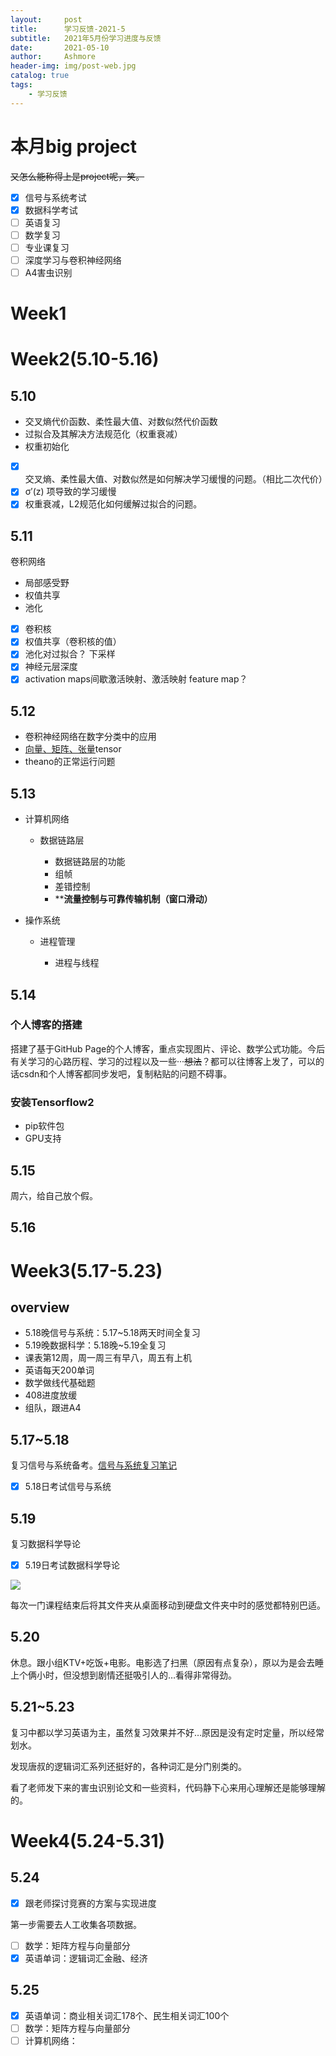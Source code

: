 ```yaml
---
layout:     post
title:      学习反馈-2021-5
subtitle:   2021年5月份学习进度与反馈
date:       2021-05-10
author:     Ashmore
header-img: img/post-web.jpg
catalog: true
tags:
    - 学习反馈
---
```

# 本月big project

~~又怎么能称得上是project呢，笑。~~

- [X] 信号与系统考试
- [X] 数据科学考试
- [ ] 英语复习
- [ ] 数学复习
- [ ] 专业课复习
- [ ] 深度学习与卷积神经网络
- [ ] A4害虫识别

# Week1

# Week2(5.10-5.16)

## 5.10

* 交叉熵代价函数、柔性最大值、对数似然代价函数
* 过拟合及其解决方法规范化（权重衰减）
* 权重初始化

- [X] 交叉熵、柔性最大值、对数似然是如何解决学习缓慢的问题。（相比二次代价）
- [X] σ′(z) 项导致的学习缓慢
- [X] 权重衰减，L2规范化如何缓解过拟合的问题。

## 5.11

卷积网络

* 局部感受野
* 权值共享
* 池化

- [X] 卷积核
- [X] 权值共享（卷积核的值）
- [X] 池化对过拟合？ 下采样
- [X] 神经元层深度
- [X] activation maps间歇激活映射、激活映射 feature map？

## 5.12

- 卷积神经网络在数字分类中的应用
- [向量、矩阵、张量](https://blog.csdn.net/shenggedeqiang/article/details/84856051)tensor
- theano的正常运行问题

## 5.13

- 计算机网络

  - 数据链路层

    - 数据链路层的功能
    - 组帧
    - 差错控制
    - ****流量控制与可靠传输机制（窗口滑动）**
- 操作系统

  - 进程管理

    - 进程与线程

## 5.14

### 个人博客的搭建

搭建了基于GitHub Page的个人博客，重点实现图片、评论、数学公式功能。今后有关学习的心路历程、学习的过程以及一些···~~想法~~？都可以往博客上发了，可以的话csdn和个人博客都同步发吧，复制粘贴的问题不碍事。

### 安装Tensorflow2

- pip软件包
- GPU支持

## 5.15

周六，给自己放个假。

## 5.16

# Week3(5.17-5.23)

## overview

- 5.18晚信号与系统：5.17~5.18两天时间全复习
- 5.19晚数据科学：5.18晚~5.19全复习
- 课表第12周，周一周三有早八，周五有上机
- 英语每天200单词
- 数学做线代基础题
- 408进度放缓
- 组队，跟进A4

## 5.17~5.18

复习信号与系统备考。[信号与系统复习笔记](https://ashmorelivy.github.io/2021/05/17/%E4%BF%A1%E5%8F%B7%E4%B8%8E%E7%B3%BB%E7%BB%9F%E5%A4%8D%E4%B9%A0/)

* [X] 5.18日考试信号与系统

## 5.19

复习数据科学导论

* [X] 5.19日考试数据科学导论

![](https://AshmoreLivy.github.io/BlogImage/%E6%95%B0%E6%8D%AE%E7%A7%91%E5%AD%A6%E5%AE%8C%E6%88%90.png)

每次一门课程结束后将其文件夹从桌面移动到硬盘文件夹中时的感觉都特别巴适。

## 5.20

休息。跟小组KTV+吃饭+电影。电影选了扫黑（原因有点复杂），原以为是会去睡上个俩小时，但没想到剧情还挺吸引人的…看得非常得劲。

## 5.21~5.23

复习中都以学习英语为主，虽然复习效果并不好…原因是没有定时定量，所以经常划水。

发现唐叔的逻辑词汇系列还挺好的，各种词汇是分门别类的。

看了老师发下来的害虫识别论文和一些资料，代码静下心来用心理解还是能够理解的。

# Week4(5.24-5.31)

## 5.24

* [X] 跟老师探讨竞赛的方案与实现进度

第一步需要去人工收集各项数据。

* [ ] 数学：矩阵方程与向量部分
* [X] 英语单词：逻辑词汇金融、经济

## 5.25

* [X] 英语单词：商业相关词汇178个、民生相关词汇100个
* [ ] 数学：矩阵方程与向量部分
* [ ] 计算机网络：
